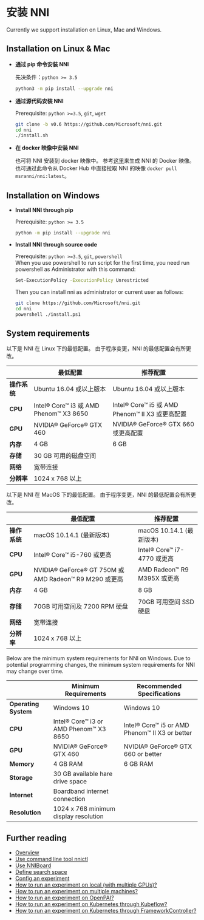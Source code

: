 # 安装 NNI

Currently we support installation on Linux, Mac and Windows.

## **Installation on Linux & Mac**

* **通过 pip 命令安装 NNI**
    
    先决条件：`python >= 3.5`
    
    ```bash
    python3 -m pip install --upgrade nni
    ```

* **通过源代码安装 NNI**
    
    Prerequisite: `python >=3.5`, `git`, `wget`
    
    ```bash
    git clone -b v0.6 https://github.com/Microsoft/nni.git
    cd nni
    ./install.sh
    ```

* **在 docker 映像中安装 NNI**
    
    也可将 NNI 安装到 docker 映像中。 参考[这里](../deployment/docker/README.md)来生成 NNI 的 Docker 映像。 也可通过此命令从 Docker Hub 中直接拉取 NNI 的映像 `docker pull msranni/nni:latest`。

## **Installation on Windows**

* **Install NNI through pip**
    
    Prerequisite: `python >= 3.5`
    
    ```bash
    python -m pip install --upgrade nni
    ```

* **Install NNI through source code**
    
    Prerequisite: `python >=3.5`, `git`, `powershell`  
    When you use powershell to run script for the first time, you need run powershell as Administrator with this command:
    
    ```bash
    Set-ExecutionPolicy -ExecutionPolicy Unrestricted
    ```
    
    Then you can install nni as administrator or current user as follows:
    
    ```bash
    git clone https://github.com/Microsoft/nni.git
    cd nni
    powershell ./install.ps1
    ```

## **System requirements**

以下是 NNI 在 Linux 下的最低配置。 由于程序变更，NNI 的最低配置会有所更改。

|          | 最低配置                                  | 推荐配置                                      |
| -------- | ------------------------------------- | ----------------------------------------- |
| **操作系统** | Ubuntu 16.04 或以上版本                    | Ubuntu 16.04 或以上版本                        |
| **CPU**  | Intel® Core™ i3 或 AMD Phenom™ X3 8650 | Intel® Core™ i5 或 AMD Phenom™ II X3 或更高配置 |
| **GPU**  | NVIDIA® GeForce® GTX 460              | NVIDIA® GeForce® GTX 660 或更高配置            |
| **内存**   | 4 GB                                  | 6 GB                                      |
| **存储**   | 30 GB 可用的磁盘空间                         |                                           |
| **网络**   | 宽带连接                                  |                                           |
| **分辨率**  | 1024 x 768 以上                         |                                           |

以下是 NNI 在 MacOS 下的最低配置。 由于程序变更，NNI 的最低配置会有所更改。

|          | 最低配置                                               | 推荐配置                     |
| -------- | -------------------------------------------------- | ------------------------ |
| **操作系统** | macOS 10.14.1 (最新版本)                               | macOS 10.14.1 (最新版本)     |
| **CPU**  | Intel® Core™ i5-760 或更高                            | Intel® Core™ i7-4770 或更高 |
| **GPU**  | NVIDIA® GeForce® GT 750M 或 AMD Radeon™ R9 M290 或更高 | AMD Radeon™ R9 M395X 或更高 |
| **内存**   | 4 GB                                               | 8 GB                     |
| **存储**   | 70GB 可用空间及 7200 RPM 硬盘                             | 70GB 可用空间 SSD 硬盘         |
| **网络**   | 宽带连接                                               |                          |
| **分辨率**  | 1024 x 768 以上                                      |                          |

Below are the minimum system requirements for NNI on Windows. Due to potential programming changes, the minimum system requirements for NNI may change over time.

|                      | Minimum Requirements                   | Recommended Specifications                     |
| -------------------- | -------------------------------------- | ---------------------------------------------- |
| **Operating System** | Windows 10                             | Windows 10                                     |
| **CPU**              | Intel® Core™ i3 or AMD Phenom™ X3 8650 | Intel® Core™ i5 or AMD Phenom™ II X3 or better |
| **GPU**              | NVIDIA® GeForce® GTX 460               | NVIDIA® GeForce® GTX 660 or better             |
| **Memory**           | 4 GB RAM                               | 6 GB RAM                                       |
| **Storage**          | 30 GB available hare drive space       |                                                |
| **Internet**         | Boardband internet connection          |                                                |
| **Resolution**       | 1024 x 768 minimum display resolution  |                                                |

## Further reading

* [Overview](Overview.md)
* [Use command line tool nnictl](NNICTLDOC.md)
* [Use NNIBoard](WebUI.md)
* [Define search space](SearchSpaceSpec.md)
* [Config an experiment](ExperimentConfig.md)
* [How to run an experiment on local (with multiple GPUs)?](LocalMode.md)
* [How to run an experiment on multiple machines?](RemoteMachineMode.md)
* [How to run an experiment on OpenPAI?](PAIMode.md)
* [How to run an experiment on Kubernetes through Kubeflow?](KubeflowMode.md)
* [How to run an experiment on Kubernetes through FrameworkController?](FrameworkControllerMode.md)